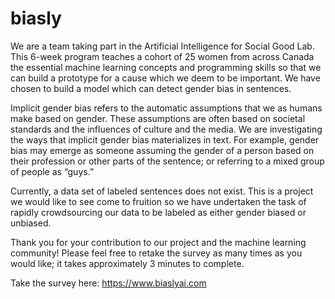 # biasly
We are a team taking part in the Artificial Intelligence for Social Good Lab. This 6-week program teaches a cohort of 25 women from across Canada the essential machine learning concepts and programming skills so that we can build a prototype for a cause which we deem to be important. We have chosen to build a model which can detect gender bias in sentences. 

Implicit gender bias refers to the automatic assumptions that we as humans make based on gender. These assumptions are often based on societal standards and the influences of culture and the media. We are investigating the ways that implicit gender bias materializes in text. For example, gender bias may emerge as someone assuming the gender of a person based on their profession or other parts of the sentence; or referring to a mixed group of people as “guys.” 

Currently, a data set of labeled sentences does not exist. This is a project we would like to see come to fruition so we have undertaken the task of rapidly crowdsourcing our data to be labeled as either gender biased or unbiased.

Thank you for your contribution to our project and the machine learning community! Please feel free to retake the survey as many times as you would like; it takes approximately 3 minutes to complete. 

Take the survey here: https://www.biaslyai.com

